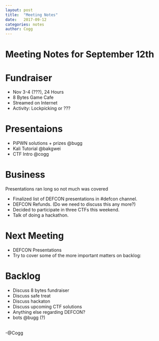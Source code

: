 ```yaml
---
layout: post
title:  "Meeting Notes"
date:   2017-09-12
categories: notes
author: Cogg
---
```

# Meeting Notes for September 12th

# Fundraiser
- Nov 3-4 (???), 24 Hours
- 8 Bytes Game Cafe
- Streamed on Internet
- Activity: Lockpicking or ???

# Presentaions
- PiPWN solutions + prizes @bugg
- Kali Tutorial @bakgwei
- CTF Intro @cogg

# Business
Presentations ran long so not much was covered
- Finalized list of DEFCON presentations in #defcon channel.
- DEFCON Refunds. (Do we need to discuss this any more?)
- Decided to participate in three CTFs this weekend.
- Talk of doing a hackathon.

# Next Meeting
- DEFCON Presentations
- Try to cover some of the more important matters on backlog:

# Backlog
- Discuss 8 bytes fundraiser
- Discuss safe treat
- Discuss hackaton
- Discuss upcoming CTF solutions
- Anything else regarding DEFCON?
- bots @bugg (?)

<br> 
 -@Cogg
